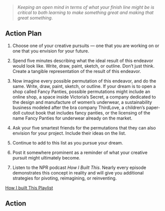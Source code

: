 > _Keeping an open mind in terms of what your finish line might be is critical to both learning to make something great and making that great something_.

## Action Plan

1. Choose one of your creative pursuits — one that you are working on or one that you envision for your future.

2. Spend five minutes describing what the ideal result of this endeavor would look like. Write, draw, paint, sketch, or outline. Don’t just think. Create a tangible representation of the result of this endeavor.

3. Now imagine every possible permutation of this endeavor, and do the same. Write, draw, paint, sketch, or outline. If your dream is to open a shop called Fancy Panties, possible permutations might include an online shop, a space inside Victoria’s Secret, a company dedicated to the design and manufacture of women’s underwear, a sustainability business modeled after the bra company ThirdLove, a children’s paper-doll cutout book that includes fancy panties, or the licensing of the name Fancy Panties for underwear already on the market.

4. Ask your five smartest friends for the permutations that they can also envision for your project. Include their ideas on the list.

5. Continue to add to this list as you pursue your dream.

6. Post it somewhere prominent as a reminder of what your creative pursuit might ultimately become.

7. Listen to the NPR podcast _How I Built This_. Nearly every episode demonstrates this concept in reality and will give you additional strategies for pivoting, reimagining, or reinventing.


[How I built This Playlist](https://www.youtube.com/watch?v=fpsOKdl2IaA&list=PLp-wXwmbv3z-1f-IDSSMABEEms7zLHPN7&index=1)

## Action

